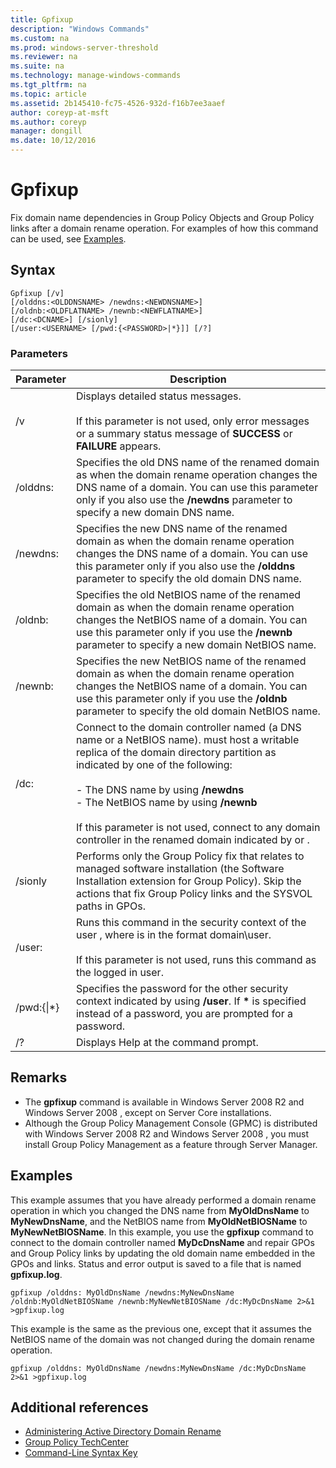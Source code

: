 ```yaml
---
title: Gpfixup
description: "Windows Commands"
ms.custom: na
ms.prod: windows-server-threshold
ms.reviewer: na
ms.suite: na
ms.technology: manage-windows-commands
ms.tgt_pltfrm: na
ms.topic: article
ms.assetid: 2b145410-fc75-4526-932d-f16b7ee3aaef
author: coreyp-at-msft
ms.author: coreyp
manager: dongill
ms.date: 10/12/2016
---
```

# Gpfixup
Fix domain name dependencies in Group Policy Objects and Group Policy links after a domain rename operation. For examples of how this command can be used, see [Examples](#BKMK_Examples).
## Syntax
```
Gpfixup [/v] 
[/olddns:<OLDDNSNAME> /newdns:<NEWDNSNAME>] 
[/oldnb:<OLDFLATNAME> /newnb:<NEWFLATNAME>] 
[/dc:<DCNAME>] [/sionly] 
[/user:<USERNAME> [/pwd:{<PASSWORD>|*}]] [/?]
```
### Parameters
|Parameter|Description|
|-------------|---------------|
|/v|Displays detailed status messages.<br /><br />If this parameter is not used, only error messages or a summary status message of **SUCCESS** or **FAILURE** appears.|
|/olddns:<OLDDNSNAME>|Specifies the old DNS name of the renamed domain as *<OLDDNSNAME>* when the domain rename operation changes the DNS name of a domain. You can use this parameter only if you also use the **/newdns** parameter to specify a new domain DNS name.|
|/newdns:<NEWDNSNAME>|Specifies the new DNS name of the renamed domain as *<NEWDNSNAME>* when the domain rename operation changes the DNS name of a domain. You can use this parameter only if you also use the **/olddns** parameter to specify the old domain DNS name.|
|/oldnb:<OLDFLATNAME>|Specifies the old NetBIOS name of the renamed domain as *<OLDFLATNAME>* when the domain rename operation changes the NetBIOS name of a domain. You can use this parameter only if you use the **/newnb** parameter to specify a new domain NetBIOS name.|
|/newnb:<NEWFLATNAME>|Specifies the new NetBIOS name of the renamed domain as *<NEWFLATNAME>* when the domain rename operation changes the NetBIOS name of a domain. You can use this parameter only if you use the **/oldnb** parameter to specify the old domain NetBIOS name.|
|/dc:<DCNAME>|Connect to the domain controller named *<DCNAME>* (a DNS name or a NetBIOS name). *<DCNAME>* must host a writable replica of the domain directory partition as indicated by one of the following:<br /><br />-   The DNS name *<NEWDNSNAME>* by using **/newdns**<br />-   The NetBIOS name *<NEWFLATNAME>* by using **/newnb**<br /><br />If this parameter is not used, connect to any domain controller in the renamed domain indicated by *<NEWDNSNAME>* or *<NEWFLATNAME>*.|
|/sionly|Performs only the Group Policy fix that relates to managed software installation (the Software Installation extension for Group Policy). Skip the actions that fix Group Policy links and the SYSVOL paths in GPOs.|
|/user:<USERNAME>|Runs this command in the security context of the user *<USERNAME>*, where *<USERNAME>* is in the format domain\user.<br /><br />If this parameter is not used, runs this command as the logged in user.|
|/pwd:{<PASSWORD>&#124;*}|Specifies the password for the other security context indicated by using **/user**. If **\*** is specified instead of a password, you are prompted for a password.|
|/?|Displays Help at the command prompt.|
## Remarks
-   The **gpfixup** command is available in  Windows Server 2008 R2  and  Windows Server 2008 , except on Server Core installations.
-   Although the Group Policy Management Console (GPMC) is distributed with  Windows Server 2008 R2  and  Windows Server 2008 , you must install Group Policy Management as a feature through Server Manager.
## <a name="BKMK_Examples"></a>Examples
This example assumes that you have already performed a domain rename operation in which you changed the DNS name from **MyOldDnsName** to **MyNewDnsName**, and the NetBIOS name from **MyOldNetBIOSName** to **MyNewNetBIOSName**. In this example, you use the **gpfixup** command to connect to the domain controller named **MyDcDnsName** and repair GPOs and Group Policy links by updating the old domain name embedded in the GPOs and links. Status and error output is saved to a file that is named **gpfixup.log**.
```
gpfixup /olddns: MyOldDnsName /newdns:MyNewDnsName /oldnb:MyOldNetBIOSName /newnb:MyNewNetBIOSName /dc:MyDcDnsName 2>&1 >gpfixup.log
```
This example is the same as the previous one, except that it assumes the NetBIOS name of the domain was not changed during the domain rename operation.
```
gpfixup /olddns: MyOldDnsName /newdns:MyNewDnsName /dc:MyDcDnsName 2>&1 >gpfixup.log
```
## Additional references
-   [Administering Active Directory Domain Rename](http://go.microsoft.com/fwlink/?LinkId=198385)
-   [Group Policy TechCenter](http://go.microsoft.com/fwlink/?LinkID=145531)
-   [Command-Line Syntax Key](Command-Line-Syntax-Key.md)
